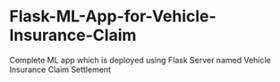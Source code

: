 # Flask-ML-App-for-Vehicle-Insurance-Claim
Complete ML app which is deployed using Flask Server named Vehicle Insurance Claim Settlement
